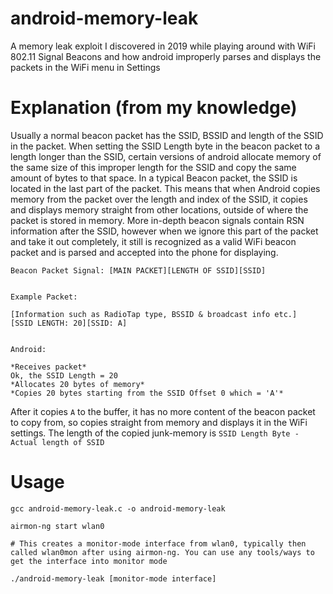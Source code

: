 # android-memory-leak
A memory leak exploit I discovered in 2019 while playing around with WiFi 802.11 Signal Beacons and how android improperly parses and displays the packets in the WiFi menu in Settings

# Explanation (from my knowledge)

Usually a normal beacon packet has the SSID, BSSID and length of the SSID in the packet. When setting the SSID Length byte in the beacon packet to a length longer than the SSID, certain versions of android allocate memory of the same size of this improper length for the SSID and copy the same amount of bytes to that space. In a typical Beacon packet, the SSID is located in the last part of the packet. This means that when Android copies memory from the packet over the length and index of the SSID, it copies and displays memory straight from other locations, outside of where the packet is stored in memory. More in-depth beacon signals contain RSN information after the SSID, however when we ignore this part of the packet and take it out completely, it still is recognized as a valid WiFi beacon packet and is parsed and accepted into the phone for displaying.

```
Beacon Packet Signal: [MAIN PACKET][LENGTH OF SSID][SSID]


Example Packet: 

[Information such as RadioTap type, BSSID & broadcast info etc.]
[SSID LENGTH: 20][SSID: A]


Android:

*Receives packet*
Ok, the SSID Length = 20
*Allocates 20 bytes of memory*
*Copies 20 bytes starting from the SSID Offset 0 which = 'A'*
```

After it copies `A` to the buffer, it has no more content of the beacon packet to copy from, so copies straight from memory and displays it in the WiFi settings. The length of the copied junk-memory is `SSID Length Byte - Actual length of SSID`


# Usage
```
gcc android-memory-leak.c -o android-memory-leak

airmon-ng start wlan0     

# This creates a monitor-mode interface from wlan0, typically then called wlan0mon after using airmon-ng. You can use any tools/ways to get the interface into monitor mode

./android-memory-leak [monitor-mode interface]
```
